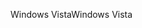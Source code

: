 <span data-ttu-id="d432b-101">Windows Vista</span><span class="sxs-lookup"><span data-stu-id="d432b-101">Windows Vista</span></span>